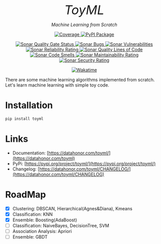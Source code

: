 <p align="center" style="font-size:40px; margin:0px 10px 0px 10px">
    <em>ToyML</em>
</p>
<p align="center">
    <em>Machine Learning from Scratch</em>
</p>





<p align="center">
    <a href="https://codecov.io/gh/shenxiangzhuang/ToyML" target="_blank">
        <img src="https://codecov.io/gh/shenxiangzhuang/ToyML/branch/master/graph/badge.svg" alt="Coverage">
    </a>
    <a href="https://pypi.org/project/toyml" target="_blank">
        <img src="https://badge.fury.io/py/toyml.svg" alt="PyPI Package">
    </a>

</p>

<p align="center">
    <a href="https://sonarcloud.io/api/project_badges/measure?project=shenxiangzhuang_toyml&metric=alert_status" target="_blank">
        <img src="https://sonarcloud.io/api/project_badges/measure?project=shenxiangzhuang_toyml&metric=alert_status" alt="Sonar Quality Gate Status">
    </a>
    <a href="https://sonarcloud.io/api/project_badges/measure?project=shenxiangzhuang_toyml&metric=bugs" target="_blank">
        <img src="https://sonarcloud.io/api/project_badges/measure?project=shenxiangzhuang_toyml&metric=bugs" alt="Sonar Bugs">
    </a>
    <a href="https://sonarcloud.io/api/project_badges/measure?project=shenxiangzhuang_toyml&metric=vulnerabilities" target="_blank">
        <img src="https://sonarcloud.io/api/project_badges/measure?project=shenxiangzhuang_toyml&metric=vulnerabilities" alt="Sonar Vulnerabilities">
    </a>
    <a href="https://sonarcloud.io/api/project_badges/measure?project=shenxiangzhuang_toyml&metric=reliability_rating" target="_blank">
        <img src="https://sonarcloud.io/api/project_badges/measure?project=shenxiangzhuang_toyml&metric=reliability_rating" alt="Sonar Reliability Rating">
    </a>
    <a href="https://sonarcloud.io/api/project_badges/measure?project=shenxiangzhuang_toyml&metric=ncloc" target="_blank">
        <img src="https://sonarcloud.io/api/project_badges/measure?project=shenxiangzhuang_toyml&metric=ncloc" alt="Sonar Quality Lines of Code">
    </a>
    <a href="https://sonarcloud.io/api/project_badges/measure?project=shenxiangzhuang_toyml&metric=code_smells" target="_blank">
        <img src="https://sonarcloud.io/api/project_badges/measure?project=shenxiangzhuang_toyml&metric=code_smells" alt="Sonar Code Smells">
    </a>
    <a href="https://sonarcloud.io/api/project_badges/measure?project=shenxiangzhuang_toyml&metric=sqale_rating" target="_blank">
        <img src="https://sonarcloud.io/api/project_badges/measure?project=shenxiangzhuang_toyml&metric=sqale_rating" alt="Sonar Maintainability Rating">
    </a>
    <a href="https://sonarcloud.io/api/project_badges/measure?project=shenxiangzhuang_toyml&metric=security_rating" target="_blank">
        <img src="https://sonarcloud.io/api/project_badges/measure?project=shenxiangzhuang_toyml&metric=security_rating" alt="Sonar Security Rating">
    </a>
</p>

<p align="center">
    <a href="https://wakatime.com/badge/user/b1a6ec36-190a-4135-b888-17ab5663e841/project/250b9a9d-dd00-432d-b69f-041d1611b5b6" target="_blank">
        <img src="https://wakatime.com/badge/user/b1a6ec36-190a-4135-b888-17ab5663e841/project/250b9a9d-dd00-432d-b69f-041d1611b5b6.svg" alt="Wakatime">
    </a>
</p>


There are some machine learning algorithms implemented from scratch.
Let's learn machine learning with simple toy code.


# Installation
```bash
pip install toyml
```


# Links
- Documentation: [https://datahonor.com/toyml/](https://datahonor.com/toyml)
- PyPi: [https://pypi.org/project/toyml/](https://pypi.org/project/toyml/)
- Changelog: [https://datahonor.com/toyml/CHANGELOG/](https://datahonor.com/toyml/CHANGELOG)


# RoadMap

- [x] Clustering: DBSCAN, Hierarchical(Agnes&Diana), Kmeans
- [x] Classification: KNN
- [x] Ensemble: Boosting(AdaBoost)
- [ ] Classification: NaiveBayes, DecisionTree, SVM
- [ ] Association Analysis: Apriori
- [ ] Ensemble: GBDT
